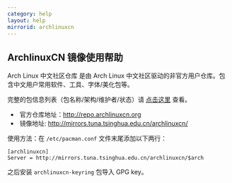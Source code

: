 ```yaml
---
category: help
layout: help
mirrorid: archlinuxcn
---
```


## ArchlinuxCN 镜像使用帮助

Arch Linux 中文社区仓库 是由 Arch Linux
中文社区驱动的非官方用户仓库。包含中文用户常用软件、工具、字体/美化包等。

完整的包信息列表（包名称/架构/维护者/状态）请
[点击这里](https://github.com/archlinuxcn/repo) 查看。

*  官方仓库地址：<http://repo.archlinuxcn.org>
*  镜像地址: <http://mirrors.tuna.tsinghua.edu.cn/archlinuxcn/>

使用方法：在 `/etc/pacman.conf` 文件末尾添加以下两行：

```
[archlinuxcn]
Server = http://mirrors.tuna.tsinghua.edu.cn/archlinuxcn/$arch
```

之后安装 `archlinuxcn-keyring` 包导入 GPG key。
